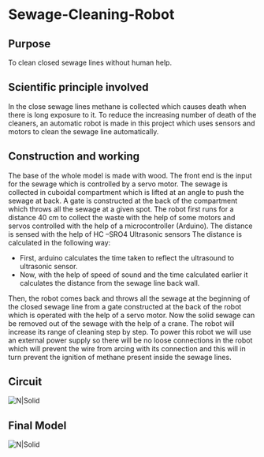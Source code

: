 # Sewage-Cleaning-Robot

## Purpose
To clean closed sewage lines without human help.

## Scientific principle involved
In the close sewage lines methane is collected which causes death when there is long exposure to it. To reduce the increasing number of death of the cleaners, an automatic robot is made in this project which uses sensors and motors to clean the sewage line automatically.

## Construction and working
The base of the whole model is made with wood. The front end is the input for the sewage which is controlled by a servo motor. The sewage is collected in cuboidal compartment which is lifted at an angle to push the sewage at back. A gate is constructed at the back of the compartment which throws all the sewage at a given spot.
The robot first runs for a distance 40 cm to collect the waste with the help of some motors and servos controlled with the help of a microcontroller (Arduino). The distance is sensed with the help of HC –SRO4 Ultrasonic sensors 
The distance is calculated in the following way:
-	First, arduino calculates the time taken to reflect the ultrasound to ultrasonic sensor.
-	Now, with the help of speed of sound and the time calculated earlier it calculates the distance from the sewage line back wall. 

Then, the robot comes back and throws all the sewage at the beginning of the closed sewage line from a gate constructed at the back of the robot which is operated with the help of a servo motor. Now the solid sewage can be removed out of the sewage with the help of a crane.
The robot will increase its range of cleaning step by step.
To power this robot we will use an external power supply so there will be no loose connections in the robot which will prevent the wire from arcing with its connection and this will in turn prevent the ignition of methane present inside the sewage lines.

## Circuit
![N|Solid](https://raw.githubusercontent.com/namanteg/Sewage-Cleaning-Robot/main/CIRCUIT%20-%20SEWAGE%20CLEANING%20ROBOT.png)

## Final Model
![N|Solid](https://raw.githubusercontent.com/namanteg/Sewage-Cleaning-Robot/main/Photos/3.jpeg)
